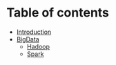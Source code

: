# Table of contents

* [Introduction](README.md)
* [BigData](untitled/README.md)
  * [Hadoop](untitled/hadoop.md)
  * [Spark](untitled/spark.md)

